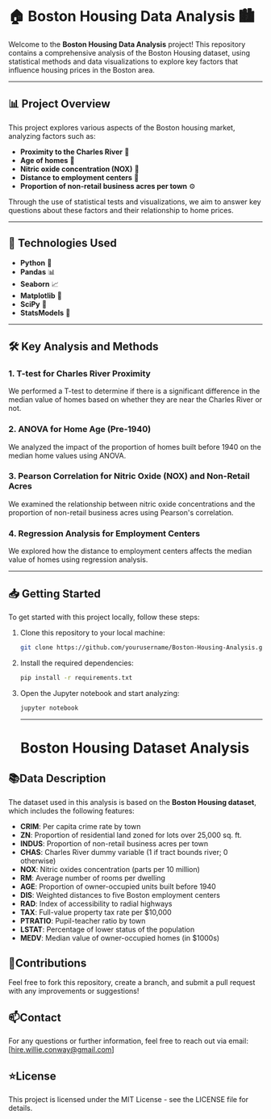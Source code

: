 # 🏠 **Boston Housing Data Analysis** 🏙️

Welcome to the **Boston Housing Data Analysis** project! This repository contains a comprehensive analysis of the Boston Housing dataset, using statistical methods and data visualizations to explore key factors that influence housing prices in the Boston area.

---

## 📊 **Project Overview**

This project explores various aspects of the Boston housing market, analyzing factors such as:

- **Proximity to the Charles River** 🌊
- **Age of homes** 📅
- **Nitric oxide concentration (NOX)** 🧪
- **Distance to employment centers** 🚗
- **Proportion of non-retail business acres per town** ⚙️

Through the use of statistical tests and visualizations, we aim to answer key questions about these factors and their relationship to home prices.

---

## 🔧 **Technologies Used**

- **Python** 🐍
- **Pandas** 📊
- **Seaborn** 📈
- **Matplotlib** 🎨
- **SciPy** 🧮
- **StatsModels** 📐

---

## 🛠️ **Key Analysis and Methods**

### 1. **T-test for Charles River Proximity**  
We performed a T-test to determine if there is a significant difference in the median value of homes based on whether they are near the Charles River or not.

### 2. **ANOVA for Home Age (Pre-1940)**  
We analyzed the impact of the proportion of homes built before 1940 on the median home values using ANOVA.

### 3. **Pearson Correlation for Nitric Oxide (NOX) and Non-Retail Acres**  
We examined the relationship between nitric oxide concentrations and the proportion of non-retail business acres using Pearson's correlation.

### 4. **Regression Analysis for Employment Centers**  
We explored how the distance to employment centers affects the median value of homes using regression analysis.

---

## 📥 **Getting Started**

To get started with this project locally, follow these steps:

1. Clone this repository to your local machine:
   ```bash
   git clone https://github.com/yourusername/Boston-Housing-Analysis.git
   ```
2. Install the required dependencies:
   ```bash
   pip install -r requirements.txt
   ```
3. Open the Jupyter notebook and start analyzing:
   ```bash
   jupyter notebook
   ```
   ---

   # Boston Housing Dataset Analysis

## 📚Data Description
The dataset used in this analysis is based on the **Boston Housing dataset**, which includes the following features:

- **CRIM**: Per capita crime rate by town
- **ZN**: Proportion of residential land zoned for lots over 25,000 sq. ft.
- **INDUS**: Proportion of non-retail business acres per town
- **CHAS**: Charles River dummy variable (1 if tract bounds river; 0 otherwise)
- **NOX**: Nitric oxides concentration (parts per 10 million)
- **RM**: Average number of rooms per dwelling
- **AGE**: Proportion of owner-occupied units built before 1940
- **DIS**: Weighted distances to five Boston employment centers
- **RAD**: Index of accessibility to radial highways
- **TAX**: Full-value property tax rate per $10,000
- **PTRATIO**: Pupil-teacher ratio by town
- **LSTAT**: Percentage of lower status of the population
- **MEDV**: Median value of owner-occupied homes (in $1000s)

## 📝Contributions
Feel free to fork this repository, create a branch, and submit a pull request with any improvements or suggestions!

## 📫Contact
For any questions or further information, feel free to reach out via email: [hire.willie.conway@gmail.com]

## ⭐License
This project is licensed under the MIT License - see the LICENSE file for details.

